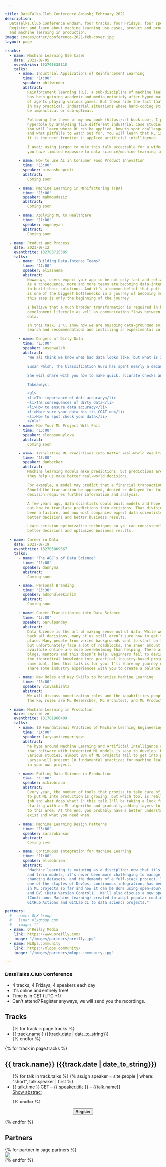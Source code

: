 ```yaml
---

title: DataTalks.Club Conference &ndash; February 2021
description:
  DataTalks.Club Conference &ndash; four tracks, four Fridays, four speakers on each day. 
  Register and learn about machine learning use cases, product and processes, career in data
  and machine learning in production.
image: images/other/conference-2021-feb-cover.jpg
layout: page

tracks:
  - name: Machine Learning Use Cases
    date: 2021-02-05
    eventbrite: 132703625115
    talks:
      - name: Industrial Applications of Reinforcement Learning
        time: "14:00" 
        speaker: philwinder
        abstract:
          Reinforcement learning (RL), a sub-discipline of machine learning,
          has been gaining academic and media notoriety after hyped marketing “reveals”
          of agents playing various games. But these hide the fact that RL is immensely useful
          in may practical, industrial situations where hand-coding strategies or policies would
          be impractical or sub-optimal.

          Following the theme of my new book (https://rl-book.com), I present a rebuttal to the
          hyperbole by analysing five different industrial case studies from a variety of sectors.
          You will learn where RL can be applied, how to spot challenges that fit inside the RL paradigm,
          and what pitfalls to watch out for. You will learn that RL is more than an bot in a game;
          it is the next frontier in applied artificial intelligence.

          I avoid using jargon to make this talk acceptable for a wider audience. I do expect that
          you have limited exposure to data science/machine learning in general.

      - name: How to use AI in Consumer Food Product Innovation
        time: "15:00" 
        speaker: himanshuupreti
        abstract:
          Coming soon

      - name: Machine Learning in Manifacturing (TBA)
        time: "16:00"
        speaker: mahmoudaziz
        abstract:
          Coming soon

      - name: Applying ML to Healthcare
        time: "17:00"
        speaker: eugeneyan
        abstract:
          Coming soon

  - name: Product and Process
    date: 2021-02-12
    eventbrite: 132703715385
    talks:
      - name: "Building Data-Intense Teams"
        time: "14:00"
        speaker: eliasnema
        abstract:
          Nowadays, users expect your app to be not only fast and reliable but also smart.
          As a consequence, more and more teams are becoming data-intensive — relying on data
          to build their solutions. And it’s a common belief that putting models into production
          is one of the biggest bottlenecks in a journey of becoming more data-driven. While true,
          this step is only the beginning of the journey.

          I believe that a much broader transformation is required in how we think about product
          development lifecycle as well as communication flows between business, engineering and
          data.

          In this talk, I’ll show how we are building data-grounded solutions in the domain of
          search and recommendations and instilling an experimental culture in one of the biggest marketplaces.

      - name: Dangers of Dirty Data
        time: "15:00"
        speaker: susanwalsh
        abstract:
          "We all think we know what bad data looks like, but what is it and what are the consequences?

          Susan Walsh, The Classification Guru has spent nearly a decade classifying, normalising and cleansing spend data and will share real-life examples of dirty data, and the consequences it has on the output, such as decision making, reporting, analytics, AI and machine learning.

          She will share with you how to make quick, accurate checks and changes to your own data in excel, regardless of your level of experience, explain why data accuracy and maintenance is so important and implement best practices for this.
          
          Takeaways:

          <ul>
          <li>The importance of data accuracy</li>
          <li>The consequences of dirty data</li>
          <li>How to ensure data accuracy</li>
          <li>Make sure your data has its COAT on</li>
          <li>How to spot check your data</li>
          </ul>"
      - name: How Your ML Project Will Fail
        time: "16:00"
        speaker: elenasamuylova
        abstract:
          Coming soon

      - name: Translating ML Predictions Into Better Real-World Results with Decision Optimization
        time: "17:00"
        speaker: danbecker
        abstract:
          Machine learning models make predictions, but predictions are only useful to the extent
          they help us make better real-world decisions.

          For example, a model may predict that a financial transaction is 5% likely to be fraud.
          Should the transaction be approved, denied or delayed for further investigation? This
          decision requires further information and analysis.

          A few years ago, data scientists could build models and hope someone else would figure
          out how to translate predictions into decisions. That division of responsibility has generally
          been a failure, and now most companies expect data scientists to ensure their models lead to
          better decisions and better business results.

          Learn decision optimization techniques so you can consistently translate your models into
          better decisions and optimized business results.

  - name: Career in Data
    date: 2021-02-19
    eventbrite: 132703809667
    talks:
      - name: "The ABC’s of Data Science"
        time: "12:00"
        speaker: dannyma
        abstract:
          Coming soon

      - name: Personal Branding
        time: "13:30" 
        speaker: admondleekinlim
        abstract:
          Coming soon

      - name: Career Transitioning into Data Science
        time: "15:00"
        speaker: parulpandey
        abstract:
          Data Science is the art of making sense out of data. While we all agree that data should
          back all decisions, many of us still aren’t sure how to get the data to speak in the first
          place. Many people from varied backgrounds want to start on to their data science journey,
          but unfortunately face a lot of roadblocks. The sheer amount of materials and resources
          available online are more overwhelming than helping. There are thousands of books, papers,
          blogs, mentors and this doesn’t help. Beginners fail to devise a plan and hence cannot convert
          the theoretical knowledge into practical industry-based projects. If you are also sailing in the
          same boat, then this talk is for you. I’ll share my journey of how I switched to Data Science and
          share some industry experiences with you to create a balance between studying and execution.

      - name: New Roles and Key Skills to Monetize Machine Learning
        time: "16:00"
        speaker: vinvashishta
        abstract:
          We will discuss monetization roles and the capabilities people need to move into those roles.
          The key roles are ML Researcher, ML Architect, and ML Product Manager.

  - name: Machine Learning in Production
    date: 2021-02-26
    eventbrite: 131781966409
    talks:
      - name: 10 Foundational Practices of Machine Learning Engineering
        time: "14:00"
        speaker: larysavisengeriyeva
        abstract:
          he hype around Machine Learning and Artificial Intelligence can give the illusion
          that software with integrated ML models is easy to develop. However, according to
          various studies, almost 80% of ML projects fail to get into production. In this talk,
          Larysa will present 10 fundamental practices for machine learning engineering to succeed
          in your own project.

      - name: Putting Data Science in Production
        time: "15:00"
        speaker: mikiobraun
        abstract:
          Every year, the number of tools that promise to take care of everything that's needed
          to put ML into production is growing, but which tool is really the right tool for the
          job and what does what? In this talk I'll be taking a look from the inside out,
          starting with an ML algorithm and gradually adding layers to give a bit of structure
          to this area. At the end, you probably have a better understanding what kinds of tools
          exist and what you need when.

      - name: Machine Learning Design Patterns
        time: "16:00"
        speaker: sararobinson
        abstract:
          Coming soon

      - name: Continuous Integration for Machine Learning
        time: "17:00"
        speaker: elleobrien
        abstract:
          "Machine learning is maturing as a discipline: now that it’s trivially easy to create
          and train models, it’s never been more challenging to manage the complexity of experiments,
          changing datasets, and the demands of a full-stack project. In this talk, we’ll examine why
          one of the staples of DevOps, continuous integration, has been so challenging to implement
          in ML projects so far and how it can be done using open-source tools like Git, GitHub Actions,
          and DVC (Data Version Control).  We'll also discuss a new open source project
          (Continuous Machine Learning) created to adapt popular continuous integration systems like
          GitHub Actions and GitLab CI to data science projects."

partners:
  # - name: OLX Group
  #   link: olxgroup.com
  #   image: ""
  - name: O'Reilly Media
    link: https://www.oreilly.com/
    image: "/images/partners/oreilly.jpg"
  - name: MLOps.community
    link: https://mlops.community/
    image: "/images/partners/mlops-community.jpg"

---
```



### DataTalks.Club Conference

* 4 tracks, 4 Fridays, 4 speakers each day
* It's online and entirely free!
* Time is in CET (UTC +1)
* Can't attend? Register anyways, we will send you the recordings.

<h2>Tracks</h2>

<ul>
{% for track in page.tracks %}
  <li>
    <a href="#{{ track.name | slugify }}">
      {{ track.name}} ({{track.date | date_to_string}})  
    </a>
  </li>
{% endfor %}
</ul>


{% for track in page.tracks %}
<h2 id="{{ track.name | slugify }}">{{ track.name}} ({{track.date | date_to_string}})</h2>

<ul>
{% for talk in track.talks %}
  {% assign speaker = site.people | where: "short", talk.speaker | first %}
  <li>
    {{ talk.time }} CET &ndash; <a href="/people/{{ talk.speaker }}.html" target="_blank">{{ speaker.title }}</a> &ndash; {{talk.name}} <br/>
    <a href="javascript:void();" onclick="toggle('{{ talk.name | slugify }}')">Show abstract</a>
    <div id="{{ talk.name | slugify }}" style="display: none;">{{ talk.abstract }}</div>
  </li>

{% endfor %}
</ul>

<center class="my-3">
<button class="btn btn-secondary btn-lg" id="eventbrite-widget-modal-trigger-{{ track.eventbrite }}" type="button">
  <i class="fas fa-check"></i> Register
</button>
</center>

{% endfor %}


## Partners

<div class="text-center">
{% for partner in page.partners %}
  <div class="my-5">
    <a href="{{ partner.link }}" target="_blank">
      <img src="{{ partner.image }}" class="partner"/>
    </a>
  </div>
{% endfor %}
</div>

<script src="https://www.eventbrite.com/static/widgets/eb_widgets.js"></script>

<script type="text/javascript">
  var exampleCallback = function() {
      console.log('Order complete!');
  };

  {% for track in page.tracks %}
  window.EBWidgets.createWidget({
      widgetType: 'checkout',
      eventId: '{{ track.eventbrite }}',
      modal: true,
      modalTriggerElementId: 'eventbrite-widget-modal-trigger-{{ track.eventbrite }}',
      onOrderComplete: exampleCallback
  });
  {% endfor %}

  function toggle(name) {
    var x = document.getElementById(name);
    if (x.style.display === "none") {
      x.style.display = "block";
    } else {
      x.style.display = "none";
    }
  }
</script>
